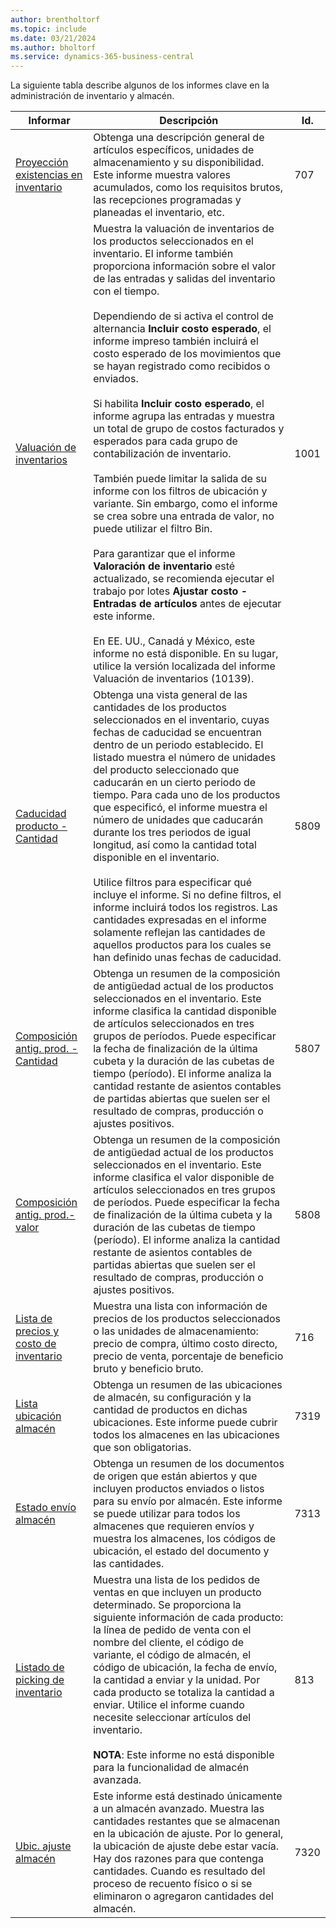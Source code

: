 ```yaml
---
author: brentholtorf
ms.topic: include
ms.date: 03/21/2024
ms.author: bholtorf
ms.service: dynamics-365-business-central
---
```


La siguiente tabla describe algunos de los informes clave en la administración de inventario y almacén.

| Informar | Descripción | Id. | 
|---------|---------|---------|
|[Proyección existencias en inventario](https://businesscentral.dynamics.com?report=707)|Obtenga una descripción general de artículos específicos, unidades de almacenamiento y su disponibilidad. Este informe muestra valores acumulados, como los requisitos brutos, las recepciones programadas y planeadas el inventario, etc. |707|
|[Valuación de inventarios](https://businesscentral.dynamics.com?report=1001)|Muestra la valuación de inventarios de los productos seleccionados en el inventario. El informe también proporciona información sobre el valor de las entradas y salidas del inventario con el tiempo.<br><br>Dependiendo de si activa el control de alternancia **Incluir costo esperado**, el informe impreso también incluirá el costo esperado de los movimientos que se hayan registrado como recibidos o enviados.<br><br>Si habilita **Incluir costo esperado**, el informe agrupa las entradas y muestra un total de grupo de costos facturados y esperados para cada grupo de contabilización de inventario.<br><br>También puede limitar la salida de su informe con los filtros de ubicación y variante. Sin embargo, como el informe se crea sobre una entrada de valor, no puede utilizar el filtro Bin.<br><br>Para garantizar que el informe **Valoración de inventario** esté actualizado, se recomienda ejecutar el trabajo por lotes **Ajustar costo - Entradas de artículos** antes de ejecutar este informe.<br><br>En EE. UU., Canadá y México, este informe no está disponible. En su lugar, utilice la versión localizada del informe Valuación de inventarios (10139).|1001|
|[Caducidad producto - Cantidad](https://businesscentral.dynamics.com?report=5809)|Obtenga una vista general de las cantidades de los productos seleccionados en el inventario, cuyas fechas de caducidad se encuentran dentro de un periodo establecido. El listado muestra el número de unidades del producto seleccionado que caducarán en un cierto periodo de tiempo. Para cada uno de los productos que especificó, el informe muestra el número de unidades que caducarán durante los tres periodos de igual longitud, así como la cantidad total disponible en el inventario.<br><br>Utilice filtros para especificar qué incluye el informe. Si no define filtros, el informe incluirá todos los registros. Las cantidades expresadas en el informe solamente reflejan las cantidades de aquellos productos para los cuales se han definido unas fechas de caducidad.|5809|
|[Composición antig. prod. - Cantidad](https://businesscentral.dynamics.com?report=5807)|Obtenga un resumen de la composición de antigüedad actual de los productos seleccionados en el inventario. Este informe clasifica la cantidad disponible de artículos seleccionados en tres grupos de períodos. Puede especificar la fecha de finalización de la última cubeta y la duración de las cubetas de tiempo (período). El informe analiza la cantidad restante de asientos contables de partidas abiertas que suelen ser el resultado de compras, producción o ajustes positivos.|5807|
|[Composición antig. prod.-valor](https://businesscentral.dynamics.com?report=5808)|Obtenga un resumen de la composición de antigüedad actual de los productos seleccionados en el inventario. Este informe clasifica el valor disponible de artículos seleccionados en tres grupos de períodos. Puede especificar la fecha de finalización de la última cubeta y la duración de las cubetas de tiempo (período). El informe analiza la cantidad restante de asientos contables de partidas abiertas que suelen ser el resultado de compras, producción o ajustes positivos.|5808|
|[Lista de precios y costo de inventario](https://businesscentral.dynamics.com?report=716)|Muestra una lista con información de precios de los productos seleccionados o las unidades de almacenamiento: precio de compra, último costo directo, precio de venta, porcentaje de beneficio bruto y beneficio bruto. |716|
|[Lista ubicación almacén](https://businesscentral.dynamics.com?report=7319)|Obtenga un resumen de las ubicaciones de almacén, su configuración y la cantidad de productos en dichas ubicaciones. Este informe puede cubrir todos los almacenes en las ubicaciones que son obligatorias. |7319|
|[Estado envío almacén](https://businesscentral.dynamics.com?report=7313)|Obtenga un resumen de los documentos de origen que están abiertos y que incluyen productos enviados o listos para su envío por almacén. Este informe se puede utilizar para todos los almacenes que requieren envíos y muestra los almacenes, los códigos de ubicación, el estado del documento y las cantidades.|7313|
|[Listado de picking de inventario](https://businesscentral.dynamics.com?report=813)|Muestra una lista de los pedidos de ventas en que incluyen un producto determinado. Se proporciona la siguiente información de cada producto: la línea de pedido de venta con el nombre del cliente, el código de variante, el código de almacén, el código de ubicación, la fecha de envío, la cantidad a enviar y la unidad. Por cada producto se totaliza la cantidad a enviar. Utilice el informe cuando necesite seleccionar artículos del inventario.<br><br>**NOTA**: Este informe no está disponible para la funcionalidad de almacén avanzada.|813|
|[Ubic. ajuste almacén](https://businesscentral.dynamics.com?report=7320)|Este informe está destinado únicamente a un almacén avanzado. Muestra las cantidades restantes que se almacenan en la ubicación de ajuste. Por lo general, la ubicación de ajuste debe estar vacía. Hay dos razones para que contenga cantidades. Cuando es resultado del proceso de recuento físico o si se eliminaron o agregaron cantidades del almacén.|7320|
